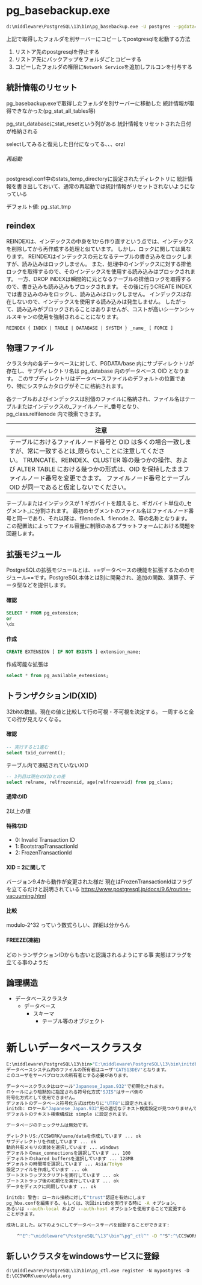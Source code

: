 
# pg_basebackup.exe

```sh
d:\middleware\PostgreSQL\13\bin\pg_basebackup.exe -U postgres --pgdata=D:\CCSWORK\20250618\pg_basebackup
```

上記で取得したフォルダを別サーバーにコピーしてpostgresqlを起動する方法
1. リストア先のpostgresqlを停止する
2. リストア先にバックアップをフォルダごとコピーする
3. コピーしたフォルダの権限に``Network Service``を追加しフルコンを付与する

## 統計情報のリセット
pg_basebackup.exeで取得したフォルダを別サーバーに移動した
統計情報が取得できなかった(pg_stat_all_tables等)

pg_stat_databaseにstat_resetという列がある
統計情報をリセットされた日付が格納される

selectしてみると復元した日付になってる、、、orzl

###### 再起動
postgresql.conf中のstats_temp_directoryに設定されたディレクトリに
統計情報を書き出しておいて、通常の再起動では統計情報がリセットされないようになっている

デフォルト値: pg_stat_tmp

## reindex
REINDEXは、インデックスの中身を1から作り直すという点では、インデックスを削除してから再作成する処理と似ています。 しかし、ロックに関しては異なります。 REINDEXはインデックスの元となるテーブルの書き込みをロックしますが、読み込みはロックしません。 また、処理中のインデックスに対する排他ロックを取得するので、そのインデックスを使用する読み込みはブロックされます。 一方、DROP INDEXは瞬間的に元となるテーブルの排他ロックを取得するので、書き込みも読み込みもブロックされます。 その後に行うCREATE INDEXでは書き込みのみをロックし、読み込みはロックしません。 インデックスは存在しないので、インデックスを使用する読み込みは発生しません。 したがって、読み込みがブロックされることはありませんが、コストが高いシーケンシャルスキャンの使用を強制されることになります。
```
REINDEX { INDEX | TABLE | DATABASE | SYSTEM } _name_ [ FORCE ]
```
## 物理ファイル
クラスタ内の各データベースに対して、PGDATA/base 内にサブディレクトリが存在し、サブディレクトリ名は pg_database 内のデータベース OID となります。 このサブディレクトリはデータベースファイルのデフォルトの位置であり、特にシステムカタログがそこに格納されます。

各テーブルおよびインデックスは別個のファイルに格納され、ファイル名はテーブルまたはインデックスの_ファイルノード_番号となり、pg_class.relfilenode 内で検索できます。

| **注意**                                                                                                                                                                                          |
| ----------------------------------------------------------------------------------------------------------------------------------------------------------------------------------------------- |
| テーブルにおけるファイルノード番号と OID は多くの場合一致しますが、常に一致するとは_限らない_ことに注意してください。 TRUNCATE、REINDEX、CLUSTER 等の幾つかの操作、および ALTER TABLE における幾つかの形式は、OID を保持したままファイルノード番号を変更できます。 ファイルノード番号とテーブル OID が同一であると仮定しないでください。 |

テーブルまたはインデックスが 1 ギガバイトを超えると、ギガバイト単位の_セグメント_に分割されます。 最初のセグメントのファイル名はファイルノード番号と同一であり、それ以降は、filenode.1、filenode.2、等の名称となります。 この配置法によってファイル容量に制限のあるプラットフォームにおける問題を回避します。

## 拡張モジュール
PostgreSQLの拡張モジュールとは、==データベースの機能を拡張するためのモジュール==です。PostgreSQL本体とは別に開発され、追加の関数、演算子、データ型などを提供します。

#### 確認
``` sql
SELECT * FROM pg_extension;
or
\dx
```
#### 作成
``` sql
CREATE EXTENSION [ IF NOT EXISTS ] extension_name;
```
作成可能な拡張は
```sql
select * from pg_available_extensions;
```

## トランザクションID(XID)
32bitの数値。現在の値と比較して行の可視・不可視を決定する。
一周すると全ての行が見えなくなる。
#### 確認
```sql
-- 実行すると1進む
select txid_current();
```
テーブル内で凍結されていないXID
``` sql
-- 3列目は現在のXIDとの差
select relname, relfrozenxid, age(relfrozenxid) from pg_class;
```

#### 通常のID
2以上の値
#### 特殊なID
- 0: Invalid Transaction ID
- 1: BootstrapTransactionId
- 2: FrozenTransactionId

#### XID = 2に関して
バージョン9.4から動作が変更された様だ
現在はFrozenTransactionIdはフラグを立てるだけと説明されている
https://www.postgresql.jp/docs/9.6/routine-vacuuming.html

#### 比較
modulo-2^32
っていう数式らしい、詳細は分からん

#### FREEZE(凍結)
どのトランザクションIDからも古いと認識されるようにする事
実態はフラグを立てる事のようだ

## 論理構造
- データベースクラスタ
	- データベース
		- スキーマ
			- テーブル等のオブジェクト 
# 新しいデータベースクラスタ
```cmd
E:\middleware\PostgreSQL\13\bin>"E:\middleware\PostgreSQL\13\bin\initdb.exe" -D "S:\CCSWORK\ueno\data"
データベースシステム内のファイルの所有者はユーザ"CATS13DEV"となります。
このユーザをサーバプロセスの所有者とする必要があります。

データベースクラスタはロケール"Japanese_Japan.932"で初期化されます。
ロケールにより暗黙的に指定される符号化方式"SJIS"はサーバ側の
符号化方式として使用できません。
デフォルトのデータベース符号化方式は代わりに"UTF8"に設定されます。
initdb: ロケール"Japanese_Japan.932"用の適切なテキスト検索設定が見つかりませんでした
デフォルトのテキスト検索構成は simple に設定されます。

データベージのチェックサムは無効です。

ディレクトリS:/CCSWORK/ueno/dataを作成しています ... ok
サブディレクトリを作成しています ... ok
動的共有メモリの実装を選択しています ... windows
デフォルトのmax_connectionsを選択しています ... 100
デフォルトのshared_buffersを選択しています ... 128MB
デフォルトの時間帯を選択しています ... Asia/Tokyo
設定ファイルを作成しています ... ok
ブートストラップスクリプトを実行しています ... ok
ブートストラップ後の初期化を実行しています ... ok
データをディスクに同期しています ... ok

initdb: 警告: ローカル接続に対して"trust"認証を有効にします
pg_hba.confを編集する、もしくは、次回initdbを実行する時に -A オプション、
あるいは --auth-local および --auth-host オプションを使用することで変更する
ことがきます。

成功しました。以下のようにしてデータベースサーバを起動することができます:

    ^"E^:^\middleware^\PostgreSQL^\13^\bin^\pg^_ctl^" -D ^"S^:^\CCSWORK^\ueno^\data^" -l ログファイル start
```

## 新しいクラスタをwindowsサービスに登録
```
d:\middleware\PostgreSQL\13\bin\pg_ctl.exe register -N mypostgres -D E:\CCSWORK\ueno\data.org
```
